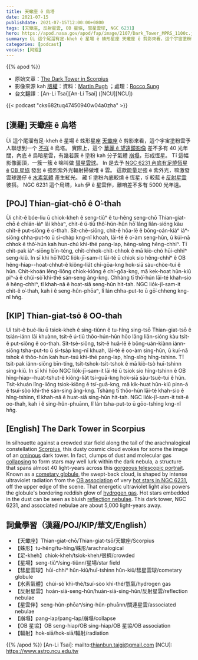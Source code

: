 ```yaml
---
title: 天蠍座 ê 烏塔
date: 2021-07-15
publishdate: 2021-07-15T12:00:00+0800
tags: [天蠍座, 反射星雲, OB 星協, 彗星雲球, NGC 6231]
hero: https://apod.nasa.gov/apod/fap/image/2107/Dark_Tower_MPRS_1100c.jpg
summary: Ùi 這个尾溜有足-kheh ê 星場 ê 蛛形星座 天蠍座 ê 剪影來看，這个宇宙塗粉雲予人聯想到一个 不祥 ê 烏塔。
categories: [podcast]
vocals: [阿錕]
---
```


{{% apod %}}

- 原始文章：[The Dark Tower in Scorpius](https://apod.nasa.gov/apod/ap210715.html)
- 影像來源 kah [版權][copyright]：資料：[Martin Pugh](https://www.martinpughastrophotography.space/about) ；處理：[Rocco Sung](https://www.facebook.com/sungcs/)
- 台文翻譯：[An-Li Tsai][An-Li Tsai] ([NCU][NCU])

{{< podcast "cks682tuq47450940w04a0zha" >}}

## [漢羅] 天蠍座 ê 烏塔
Ùi 這个尾溜有足-kheh ê 星場 ê 蛛形星座 [天蠍座][Scorpius] ê 剪影來看，這个宇宙塗粉雲予人聯想到一个 [不祥][ominous] ê 烏塔。
實際上，這个 [華麗 ê 望遠鏡影像][gorgeous telescopic portrait] 差不多有 40 光年闊，內底 ê 烏暗星雲，有幾若簇 ê 塗粉 kah 分子氣體 [崩塌][collapsing t]，形成恆星。
Tī 這幅影像面頂，一簇一簇 ê 嘛叫做 [彗星雲球][cometary globule]。
In 是去予 [NGC 6231 內底有足燒恆星 ê][hot stars in NGC 6231] [OB 星協][OB association] 發出 ê 強烈紫外光輻射掃做堆 ê 雲。
這款能量足強 ê 紫外光，嘛激發雲球邊仔 ê [水素氣體][hydrogen gas] 產生紅光。
藏 tī 塗粉內底較燒 ê 恆星，tī 較藍 ê [反射星雲][reflection nebulae] 彼搭。
NGC 6231 這个烏塔，kah 伊 ê 星雲伴，離咱差不多有 5000 光年遠。


## [POJ] Thian-giat-chō ê O͘-thah
Ùi chit-ê bóe-liu ū chiok-kheh ê seng-tiûⁿ ê tu-hêng seng-chō Thian-giat-chō ê chián-iáⁿ lâi khòaⁿ, chit-ê ú-tiū thô͘-hún-hûn hō͘ lâng liân-sióng kàu chi̍t-ê put-siông ê o͘-thah.
Si̍t-chè-siōng, chit-ê  hôa-lē ê bōng-oán-kiàⁿ iáⁿ-siōng chha-put-to ū sì-cha̍p kng-nî khoah, lāi-té ê o͘-àm seng-hûn, ū kúi-nā chhok ê thô͘-hún kah hun-chú khì-thé pang-lap, hêng-sêng hêng-chhiⁿ.
Tī chit-pak iáⁿ-siōng bīn-téng, chi̍t-chhok-chi̍t-chhok ê mā kiò-chò hūi-chhiⁿ seng-kiû.
In sī khì hō͘ NGC lio̍k-jī-sam-it lāi-té ū chiok sio hêng-chhiⁿ ê OB hêng-hiap--hoat-chhut-ê kiông-lia̍t chí-gōa-kng hok-siā sàu-chòe-tui ê hûn.
Chit-khoán lêng-liōng chiok-kiông ê chí-gōa-kng, mā kek-hoat hûn-kiû piⁿ-á ê chúi-sò͘ khì-thé sán-seng âng-kng.
Chhàng tī thô͘-hún lāi-té khah-sio ê hêng-chhiⁿ, tī khah-nâ ê hoat-siā seng-hûn hit-tah.
NGC lio̍k-jī-sam-it chit-ê o͘-thah, kah i ê seng-hûn-phōaⁿ, lî lán chha-put-to ū gō͘-chheng kng-nî hn̄g.




## [KIP] Thian-giat-tsō ê OO-thah
Uì tsit-ê bué-liu ū tsiok-kheh ê sing-tiûnn ê tu-hîng sing-tsō Thian-giat-tsō ê tsián-iánn lâi khuànn, tsit-ê ú-tiū thôo-hún-hûn hōo lâng liân-sióng kàu tsi̍t-ê put-siông ê oo-thah.
Si̍t-tsè-siōng, tsit-ê  huâ-lē ê bōng-uán-kiànn iánn-siōng tsha-put-to ū sì-tsa̍p kng-nî khuah, lāi-té ê oo-àm sing-hûn, ū kuí-nā tshok ê thôo-hún kah hun-tsú khì-thé pang-lap, hîng-sîng hîng-tshinn.
Tī tsit-pak iánn-siōng bīn-tíng, tsi̍t-tshok-tsi̍t-tshok ê mā kiò-tsò huī-tshinn sing-kiû.
In sī khì hōo NGC lio̍k-jī-sam-it lāi-té ū tsiok sio hîng-tshinn ê OB hîng-hiap--huat-tshut-ê kiông-lia̍t tsí-guā-kng hok-siā sàu-tsuè-tui ê hûn.
Tsit-khuán lîng-liōng tsiok-kiông ê tsí-guā-kng, mā kik-huat hûn-kiû pinn-á ê tsuí-sòo khì-thé sán-sing âng-kng.
Tshàng tī thôo-hún lāi-té khah-sio ê hîng-tshinn, tī khah-nâ ê huat-siā sing-hûn hit-tah.
NGC lio̍k-jī-sam-it tsit-ê oo-thah, kah i ê sing-hûn-phuānn, lî lán tsha-put-to ū gōo-tshing kng-nî hn̄g.



## [English] The Dark Tower in Scorpius
In silhouette against a crowded star field along the tail of the arachnalogical constellation [Scorpius][Scorpius], this dusty cosmic cloud evokes for some the image of an [ominous][ominous] dark tower.
In fact, clumps of dust and molecular gas [collapsing][collapsing e] to form stars may well lurk within the dark nebula, a structure that spans almost 40 light-years across this [gorgeous telescopic portrait][gorgeous telescopic portrait].
Known as a [cometary globule][cometary globule], the swept-back cloud, is shaped by intense ultraviolet radiation from the [OB association][OB association] of very [hot stars in NGC 6231][hot stars in NGC 6231], off the upper edge of the scene.
That energetic ultraviolet light also powers the globule's bordering reddish glow of [hydrogen gas][hydrogen gas].
Hot stars embedded in the dust can be seen as bluish [reflection nebulae][reflection nebulae].
This dark tower, NGC 6231, and associated nebulae are about 5,000 light-years away.



## 詞彙學習（漢羅/POJ/KIP/華文/English）


- 【天蠍座】Thian-giat-chō/Thian-giat-tsō/天蠍座/Scorpius
- 【蛛形】tu-hêng/tu-hîng/蛛形/arachnalogical
- 【足-kheh】chiok-kheh/tsiok-kheh/很擠/crowded
- 【星場】seng-tiûⁿ/sing-tiûnn/星場/star field
- 【彗星雲球】hūi-chhiⁿ hûn-kiû/huī-tshinn hûn-kiû/彗星雲球/cometary globule
- 【水素氣體】chúi-sò͘ khì-thé/tsuí-sòo khì-thé/氫氣/hydrogen gas
- 【反射星雲】hoán-siā-seng-hûn/huán-siā-sing-hûn/反射星雲/reflection nebulae
- 【星雲伴】seng-hûn-phōaⁿ/sing-hûn-phuānn/關連星雲/associated nebulae
- 【崩塌】pang-lap/pang-lap/崩塌/collapse
- 【OB 星協】OB seng-hiap/OB sing-hiap/OB 星協/OB association
- 【輻射】hok-siā/hok-siā/輻射/radiation



{{% /apod %}}
[An-Li Tsai]: mailto:thianbun.taigi@gmail.com
[NCU]: https://www.astro.ncu.edu.tw

[copyright]: https://apod.nasa.gov/apod/fap/lib/about_apod.html#srapply

[Scorpius]:http://hawastsoc.org/deepsky/sco/index.html
[ominous]:https://en.wikipedia.org/wiki/Childe_Roland_to_the_Dark_Tower_Came
[collapsing e]:https://apod.nasa.gov/apod/ap210630.html
[collapsing t]:https://apod.tw/daily/20210630/
[gorgeous telescopic portrait]:https://www.astrobin.com/gcvdk7/
[cometary globule]:https://apod.nasa.gov/apod/ap070806.html
[OB association]:http://en.wikipedia.org/wiki/Stellar_association#Types
[hot stars in NGC 6231]:https://chandra.harvard.edu/photo/2018/ngc6231/index.html
[hydrogen gas]:https://apod.nasa.gov/apod/ap051223.html
[reflection nebulae]:https://apod.nasa.gov/apod/ap011228.html
